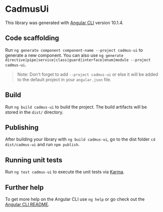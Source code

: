 # CadmusUi

This library was generated with [Angular CLI](https://github.com/angular/angular-cli) version 10.1.4.

## Code scaffolding

Run `ng generate component component-name --project cadmus-ui` to generate a new component. You can also use `ng generate directive|pipe|service|class|guard|interface|enum|module --project cadmus-ui`.
> Note: Don't forget to add `--project cadmus-ui` or else it will be added to the default project in your `angular.json` file. 

## Build

Run `ng build cadmus-ui` to build the project. The build artifacts will be stored in the `dist/` directory.

## Publishing

After building your library with `ng build cadmus-ui`, go to the dist folder `cd dist/cadmus-ui` and run `npm publish`.

## Running unit tests

Run `ng test cadmus-ui` to execute the unit tests via [Karma](https://karma-runner.github.io).

## Further help

To get more help on the Angular CLI use `ng help` or go check out the [Angular CLI README](https://github.com/angular/angular-cli/blob/master/README.md).
